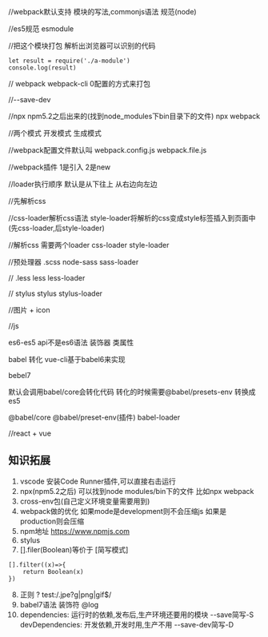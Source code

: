 
//webpack默认支持 模块的写法,commonjs语法 规范(node)

//es5规范 esmodule

//把这个模块打包 解析出浏览器可以识别的代码
```
let result = require('./a-module')
console.log(result)
```

// webpack webpack-cli 0配置的方式来打包

//--save-dev

//npx npm5.2之后出来的(找到node_modules下bin目录下的文件) npx webpack

//两个模式 开发模式 生成模式

//webpack配置文件默认叫 webpack.config.js webpack.file.js

//webpack插件 1是引入 2是new

//loader执行顺序 默认是从下往上 从右边向左边

//先解析css

//css-loader解析css语法 style-loader将解析的css变成style标签插入到页面中(先css-loader,后style-loader)

//解析css 需要两个loader css-loader style-loader

//预处理器 .scss node-sass sass-loader

//         .less less less-loader

//         stylus  stylus stylus-loader

//图片 + icon

//js

es6-es5 api不是es6语法 装饰器 类属性

babel 转化 vue-cli基于babel6来实现

bebel7 

默认会调用babel/core会转化代码 转化的时候需要@babel/presets-env 转换成es5

@babel/core @babel/preset-env(插件) babel-loader
 
//react + vue 




## 知识拓展
1. vscode 安装Code Runner插件,可以直接右击运行
2. npx(npm5.2之后) 可以找到node modules/bin下的文件 比如npx webpack
3. cross-env包(自己定义环境变量需要用到)
4. webpack做的优化 如果mode是development则不会压缩js 如果是production则会压缩
5. npm地址 https://www.npmjs.com 
6. stylus
7. [].filer(Boolean)等价于  [简写模式]
```
[].filter((x)=>{
    return Boolean(x)
})
```
8. 正则 ?
test:/.jpe?g|png|gif$/
9. babel7语法 装饰符
@log
10. dependencies: 运行时的依赖,发布后,生产环境还要用的模块 --save简写-S 
devDependencies: 开发依赖,开发时用,生产不用 --save-dev简写-D


